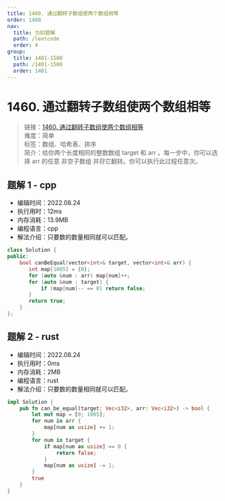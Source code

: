 ```yaml
---
title: 1460. 通过翻转子数组使两个数组相等
order: 1460
nav:
  title: 力扣题解
  path: /leetcode
  order: 4
group:
  title: 1401-1500
  path: /1401-1500
  order: 1401
---
```


# 1460. 通过翻转子数组使两个数组相等
    
> 链接：[1460. 通过翻转子数组使两个数组相等](https://leetcode.cn/problems/make-two-arrays-equal-by-reversing-sub-arrays/)  
> 难度：简单  
> 标签：数组、哈希表、排序  
> 简介：给你两个长度相同的整数数组 target 和 arr 。每一步中，你可以选择 arr 的任意 非空子数组 并将它翻转。你可以执行此过程任意次。
      
## 题解 1 - cpp
- 编辑时间：2022.08.24
- 执行用时：12ms
- 内存消耗：13.9MB
- 编程语言：cpp
- 解法介绍：只要数的数量相同就可以匹配。
```cpp
class Solution {
public:
    bool canBeEqual(vector<int>& target, vector<int>& arr) {
       int map[1005] = {0};
       for (auto &num : arr) map[num]++;
       for (auto &num : target) {
           if (map[num]-- == 0) return false;
       } 
       return true;
    }
};
```

## 题解 2 - rust
- 编辑时间：2022.08.24
- 执行用时：0ms
- 内存消耗：2MB
- 编程语言：rust
- 解法介绍：只要数的数量相同就可以匹配。
```rust
impl Solution {
    pub fn can_be_equal(target: Vec<i32>, arr: Vec<i32>) -> bool {
        let mut map = [0; 1005];
        for num in arr {
            map[num as usize] += 1;
        }
        for num in target {
            if map[num as usize] == 0 {
                return false;
            }
            map[num as usize] -= 1;
        }
        true
    }
}
```

      